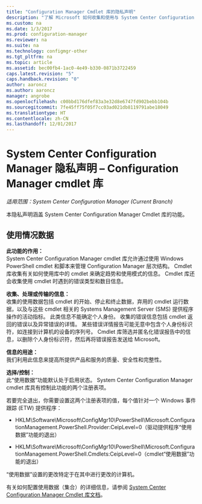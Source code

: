 ```yaml
---
title: "Configuration Manager Cmdlet 库的隐私声明"
description: "了解 Microsoft 如何收集和使用与 System Center Configuration Manager cmdlet 库相关的数据。"
ms.custom: na
ms.date: 1/3/2017
ms.prod: configuration-manager
ms.reviewer: na
ms.suite: na
ms.technology: configmgr-other
ms.tgt_pltfrm: na
ms.topic: article
ms.assetid: bec00fb4-1ac0-4e49-b330-0871b3722459
caps.latest.revision: "5"
caps.handback.revision: "0"
author: aaroncz
ms.author: aaroncz
manager: angrobe
ms.openlocfilehash: c00bbd176dfef83a3e32d8e6747fd902bebb104b
ms.sourcegitcommit: 7fe45ff75f05f7cc03ad021db8119791abe18049
ms.translationtype: HT
ms.contentlocale: zh-CN
ms.lasthandoff: 12/01/2017
---
```

# <a name="system-center-configuration-manager-privacy-statement---configuration-manager-cmdlet-library"></a>System Center Configuration Manager 隐私声明 – Configuration Manager cmdlet 库

*适用范围：System Center Configuration Manager (Current Branch)*

本隐私声明涵盖 System Center Configuration Manager Cmdlet 库的功能。  

## <a name="usage-data"></a>使用情况数据  
 **此功能的作用：**   
System Center Configuration Manager cmdlet 库允许通过使用 Windows PowerShell cmdlet 和脚本来管理 Configuration Manager 层次结构。 Cmdlet 库收集有关如何使用库中的 cmdlet 来确定趋势和使用模式的信息。 Cmdlet 库还会收集使用 cmdlet 时遇到的错误类型和数目信息。  

 **收集、处理或传输的信息：**   
收集的使用数据包括 cmdlet 的开始、停止和终止数据，弃用的 cmdlet 运行数据，以及与这些 cmdlet 相关的 Systems Management Server (SMS) 提供程序操作的活动指标。 此类信息不能确定个人身份。  收集的错误信息包括 cmdlet 返回的错误以及异常错误的详情。 某些错误详情报告可能无意中包含个人身份标识符，如连接到计算机的设备的序列号。 Cmdlet 库筛选并匿名化错误报告中的信息，以删除个人身份标识符，然后再将错误报告发送给 Microsoft。  

 **信息的用途：**   
我们利用此信息来提高所提供产品和服务的质量、安全性和完整性。  

 **选择/控制：**   
此“使用数据”功能默认处于启用状态。 System Center Configuration Manager cmdlet 库具有控制此功能的两个注册表项。  

 若要完全退出，你需要设置这两个注册表项的值，每个值针对一个 Windows 事件跟踪 (ETW) 提供程序：  

-   HKLM\Software\Microsoft\ConfigMgr10\PowerShell\Microsoft.ConfigurationManagement.PowerShell.Provider:CeipLevel=0（驱动提供程序“使用数据”功能的退出）  

-   HKLM\Software\Microsoft\ConfigMgr10\PowerShell\Microsoft.ConfigurationManagement.PowerShell.Cmdlets:CeipLevel=0（cmdlet“使用数据”功能的退出）  

 “使用数据”设置的更改特定于在其中进行更改的计算机。  

 有关如何配置使用数据（集合）的详细信息，请参阅 [System Center Configuration Manager Cmdlet 库文档](https://technet.microsoft.com/en-us/library/dn958404.aspx)。   
